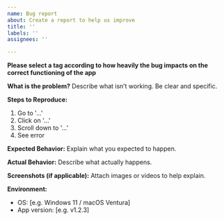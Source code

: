 ```yaml
---
name: Bug report
about: Create a report to help us improve
title: ''
labels: ''
assignees: ''

---
```


**Please select a tag according to how heavily the bug impacts on the correct functioning of the app**

**What is the problem?**
Describe what isn’t working. Be clear and specific.

**Steps to Reproduce:**
1. Go to '...'
2. Click on '...'
3. Scroll down to '...'
4. See error

**Expected Behavior:**
Explain what you expected to happen.

**Actual Behavior:**
Describe what actually happens.

**Screenshots (if applicable):**
Attach images or videos to help explain.

**Environment:**
- OS: [e.g. Windows 11 / macOS Ventura]
- App version: [e.g. v1.2.3]
